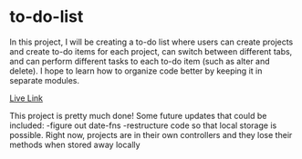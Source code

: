 # to-do-list

In this project, I will be creating a to-do list where users can create projects and create to-do items for each project, can switch between different tabs, and can perform different tasks to each to-do item (such as alter and delete). I hope to learn how to organize code better by keeping it in separate modules.

[Live Link](https://christopherctai.github.io/to-do-list/)

This project is pretty much done! Some future updates that could be included: 
-figure out date-fns
-restructure code so that local storage is possible. Right now, projects are in their own controllers and they lose their methods when stored away locally
